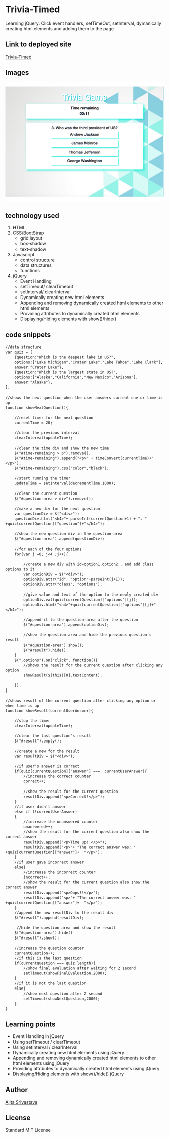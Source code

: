 # Trivia-Timed

<!-- Put a description of what the project is -->
Learning jQuery: Click event handlers, setTimeOut, setInterval, dymanically creating html elements and adding them to the page

## Link to deployed site
<!-- make a link to the deployed site --> 
<!-- [What the user will see](the link to the deployed site) -->
[Trivia-Timed](https://ajitas.github.io/Trivia-Timed/)

## Images
<!-- take a picture of the image and add it into the readme  -->
<!-- ![image title](path or link to image) -->
![Trivia-Timed](assets/images/trivia-timed.png)

## technology used
<!-- make a list of technology used -->
<!-- what you used for this web app, like html css -->

<!-- 
1. First ordered list item
2. Another item
⋅⋅* Unordered sub-list. 
1. Actual numbers don't matter, just that it's a number
⋅⋅1. Ordered sub-list
4. And another item. 
-->
1. HTML
2. CSS/BootStrap
    * grid layout
    * box-shadow
    * text-shadow
3. Javascript
    * control structure
    * data structures
    * functions
4. jQuery
    * Event Handling
    * setTimeout/ clearTimeout
    * setInterval/ clearInterval
    * Dynamically creating new html elements
    * Appending and removing dynamically created html elements to other html elements
    * Providing attributes to dynamically created html elements
    * Displaying/Hiding elements with show()/hide()


## code snippets
<!-- put snippets of code inside ``` ``` so it will look like code -->
<!-- if you want to put blockquotes use a > -->

```
//data structure
var quiz = [
    {question:"Which is the deepest lake in US?",
    options:["Lake Michigan","Crater Lake","Lake Tahoe","Lake Clark"],
    answer:"Crater Lake"},
    {question:"Which is the largest state in US?",
    options:["Alaska","California","New Mexico","Arizona"],
    answer:"Alaska"},
];

//shows the next question when the user answers current one or time is up
function showNextQuestion(){

    //reset timer for the next question
    currentTime = 20;

    //clear the previous interval
    clearInterval(updateTime);

    //clear the time div and show the new time
    $("#time-remaining > p").remove();
    $("#time-remaining").append("<p>" + timeConvert(currentTime)+"</p>");
    $("#time-remaining").css("color","black");

    //start running the timer
    updateTime = setInterval(decrementTime,1000);

    //clear the current question
    $("#question-area > div").remove();

    //make a new div for the next question
    var questionDiv = $("<div>");
    questionDiv.html("<h4>"+ parseInt(currentQuestion+1) + ". " +quiz[currentQuestion]["question"]+"</h4>");

    //show the new question div in the question-area
    $("#question-area").append(questionDiv);

    //for each of the four options
    for(var j =0; j<4 ;j++){

        //create a new div with id=option1,option2.. and add class options to it
        var optionDiv = $("<div>");
        optionDiv.attr("id", "option"+parseInt(j+1));
        optionDiv.attr("class", "options");

        //give value and text of the option to the newly created div
        optionDiv.val(quiz[currentQuestion]["options"][j]);
        optionDiv.html("<h4>"+quiz[currentQuestion]["options"][j]+"</h4>");
        
        //append it to the question-area after the question
        $("#question-area").append(optionDiv);

        //show the question area and hide the previous question's result
        $("#question-area").show();
        $("#result").hide();
    }
    $(".options").on("click", function(){
        //shows the result for the current question after clicking any option
        showResult($(this)[0].textContent);

    });
}

//shows result of the current question after clicking any option or when time is up
function showResult(currentUserAnswer){

    //stop the timer
    clearInterval(updateTime);

    //clear the last question's result
    $("#result").empty();

    //create a new for the result
    var resultDiv = $("<div>");

    //if user's answer is correct
    if(quiz[currentQuestion]["answer"] ===  currentUserAnswer){
        //increase the correct counter
        correct++;

        //show the result for the current question
        resultDiv.append("<p>Correct!</p>");
    }
    //if user didn't answer
    else if (!currentUserAnswer)
    {
        //increase the unanswered counter
        unanswered++;
        //show the result for the current question also show the correct answer
        resultDiv.append("<p>Time up!!</p>");
        resultDiv.append("<p>"+ "The correct answer was: " +quiz[currentQuestion]["answer"]+  "</p>");
    }
    //if user gave incorrect answer
    else{
        //increase the incorrect counter
        incorrect++;
        //show the result for the current question also show the correct answer
        resultDiv.append("<p>Oops!!</p>");
        resultDiv.append("<p>"+ "The correct answer was: " +quiz[currentQuestion]["answer"]+  "</p>");
    }
    //append the new resultDiv to the result div
    $("#result").append(resultDiv);

     //hide the question area and show the result
    $("#question-area").hide()
    $("#result").show();

    //increase the question counter
    currentQuestion++;
    //if this is the last question
    if(currentQuestion === quiz.length){
        //show final evaluation after waiting for 2 second
        setTimeout(showFinalEvaluation,2000);
    }
    //if it is not the last question
    else{
        //show next question after 2 second
        setTimeout(showNextQuestion,2000);
    }
}
```
## Learning points
* Event Handling in jQuery
* Using setTimeout / clearTimeout
* Using setInterval / clearInterval
* Dynamically creating new html elements using jQuery
* Appending and removing dynamically created html elements to other html elements using jQuery
* Providing attributes to dynamically created html elements using jQuery
* Displaying/Hiding elements with show()/hide() jQuery


## Author 
[Ajita Srivastava](https://github.com/ajitas)

## License
Standard MIT License
